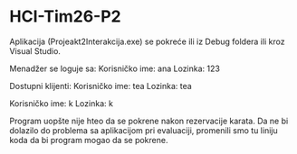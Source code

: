 # HCI-Tim26-P2

Aplikacija (Projeakt2Interakcija.exe) se pokreće ili iz Debug foldera ili kroz Visual Studio.

Menadžer se loguje sa:
Korisničko ime: ana
Lozinka: 123

Dostupni klijenti:
Korisničko ime: tea
Lozinka: tea

Korisničko ime: k
Lozinka: k

Program uopšte nije hteo da se pokrene nakon rezervacije karata.
Da ne bi dolazilo do problema sa aplikacijom pri evaluaciji, promenili smo tu liniju koda da bi program mogao da se pokrene.
